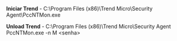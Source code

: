 **Iniciar Trend** - C:\\Program Files (x86)\\Trend Micro\\Security Agent\\PccNTMon.exe

**Unload Trend** - C:\\Program Files (x86)\\Trend Micro\\Security Agent  
PccNTMon.exe -n M &lt;senha&gt;